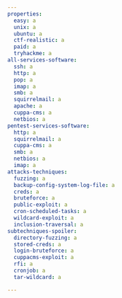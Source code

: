 ```yaml
---
properties:
  easy: a
  unix: a
  ubuntu: a
  ctf-realistic: a
  paid: a
  tryhackme: a
all-services-software:
  ssh: a
  http: a
  pop: a
  imap: a
  smb: a
  squirrelmail: a
  apache: a
  cuppa-cms: a
  netbios: a
pentest-services-software:
  http: a
  squirrelmail: a
  cuppa-cms: a
  smb: a
  netbios: a
  imap: a
attacks-techniques:
  fuzzing: a
  backup-config-system-log-file: a
  creds: a
  bruteforce: a
  public-exploit: a
  cron-scheduled-tasks: a
  wildcard-exploit: a
  inclusion-traversal: a
subtechniques-spoiler:
  directory-fuzzing: a
  stored-creds: a
  login-bruteforce: a
  cuppacms-exploit: a
  rfi: a
  cronjob: a
  tar-wildcard: a

---
```

